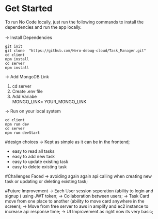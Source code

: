 # Get Started

To run No Code locally, just run the following commands to install the dependencies and run the app locally. <br/><br/>
-> Install Dependencies <br/>

```
git init
git clone  "https://github.com/Hero-debug-cloud/Task_Manager.git"
cd client
npm install
cd server
npm install
```

-> Add MongoDB Link

1. cd server
2. Create .env file
3. Add Variabe <Br/>
   MONGO_LINK= YOUR_MONGO_LINK <Br/>

-> Run on your local system

```
cd client
npm run dev
cd server
npm run devStart
```

#design choices
-> Kept as simple as it can be in the frontend;

- easy to read all tasks
- easy to add new task
- easy to update existing task
- easy to delete existing task

#Challenges Faced
-> avoiding again again api calling when creating new task or updating or deleting existing task;

#Future Improvement
-> Each User session seperation (ability to login and signup ) using JWT token;
-> Collaboration between users;
-> Task Card move from one place to another (ability to move card anywhere in the screen);
-> Move from free server to aws in amplify and ec2 instance to increase api response time;
-> UI Improvement as right now its very basic;
